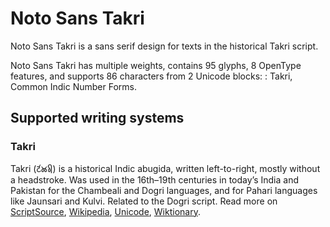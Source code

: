 
# Noto Sans Takri

Noto Sans Takri is a sans serif design for texts in the historical Takri script. 

Noto Sans Takri has multiple weights, contains 95 glyphs, 8 OpenType features, and supports 86 characters from 2 Unicode blocks: : Takri, Common Indic Number Forms.


## Supported writing systems


### Takri

Takri (𑚔𑚭𑚊𑚤𑚯) is a historical Indic abugida, written left-to-right, mostly without a headstroke. Was used in the 16th–19th centuries in today’s India and Pakistan for the Chambeali and Dogri languages, and for Pahari languages like Jaunsari and Kulvi. Related to the Dogri script. Read more on [ScriptSource](https://scriptsource.org/scr/Takr), [Wikipedia](https://en.wikipedia.org/wiki/ISO_15924:Takr), [Unicode](https://www.unicode.org/versions/Unicode13.0.0/ch15.pdf#G81184), [Wiktionary](https://en.wiktionary.org/wiki/Category:Takri_script).

